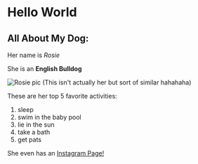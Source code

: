 # Hello World

## All About My Dog:

Her name is *Rosie*

She is an **English Bulldog**

![Rosie pic](http://cdn3-www.dogtime.com/assets/uploads/gallery/bulldog-dog-breed-pictures/1-threequartersitting.jpg)
(This isn't actually her but sort of similar hahahaha)

These are her top 5 favorite activities:
  1. sleep
  1. swim in the baby pool
  1. lie in the sun
  1. take a bath
  1. get pats

She even has an [Instagram Page!](https://www.instagram.com/rosie_the_bulldoggy/)
